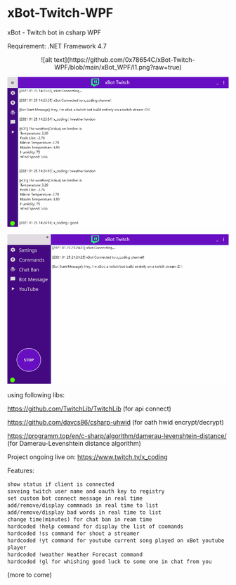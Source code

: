 # xBot-Twitch-WPF
 
xBot - Twitch bot in csharp WPF

Requirement: .NET Framework 4.7
<p align="center">
![alt text](https://github.com/0x78654C/xBot-Twitch-WPF/blob/main/xBot_WPF/l1.png?raw=true)
</p>

![alt text](https://github.com/0x78654C/xBot-Twitch-WPF/blob/main/xBot_WPF/t1.png?raw=true)

![alt text](https://github.com/0x78654C/xBot-Twitch-WPF/blob/main/xBot_WPF/t2.png?raw=true)

using following libs:

https://github.com/TwitchLib/TwitchLib (for api connect)

https://github.com/davcs86/csharp-uhwid (for oath hwid encrypt/decrypt)

https://programm.top/en/c-sharp/algorithm/damerau-levenshtein-distance/ (for Damerau-Levenshtein distance algorithm)

Project ongoing live on: https://www.twitch.tv/x_coding

Features:

    show status if client is connected
    saveing twitch user name and oauth key to registry
    set custom bot connect message in real time
    add/remove/display commnads in real time to list
    add/remove/display bad words in real time to list
    change time(minutes) for chat ban in ream time
    hardcoded !help command for display the list of coomands
    hardcoded !ss command for shout a streamer
    hardcoded !yt command for youtube current song played on xBot youtube player
    hardcoded !weather Weather Forecast command
    hardcoded !gl for whishing good luck to some one in chat from you  

(more to come)
